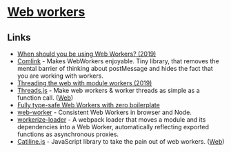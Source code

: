 # [Web workers](https://developer.mozilla.org/en-US/docs/Web/API/Web_Workers_API/Using_web_workers)

## Links

- [When should you be using Web Workers? (2019)](https://surma.dev/things/when-workers/)
- [Comlink](https://github.com/GoogleChromeLabs/comlink) - Makes WebWorkers enjoyable. Tiny library, that removes the mental barrier of thinking about postMessage and hides the fact that you are working with workers.
- [Threading the web with module workers (2019)](https://web.dev/module-workers/)
- [Threads.js](https://github.com/andywer/threads.js) - Make web workers & worker threads as simple as a function call. ([Web](https://threads.js.org/))
- [Fully type-safe Web Workers with zero boilerplate](https://about.sourcegraph.com/blog/felix-becker-fully-type-safe-web-workers-with-zero-boilerplate)
- [web-worker](https://github.com/developit/web-worker) - Consistent Web Workers in browser and Node.
- [workerize-loader](https://github.com/developit/workerize-loader) - A webpack loader that moves a module and its dependencies into a Web Worker, automatically reflecting exported functions as asynchronous proxies.
- [Catiline.js](https://github.com/calvinmetcalf/catiline) - JavaScript library to take the pain out of web workers. ([Web](http://catilinejs.com/))

